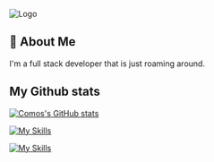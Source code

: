 
![Logo](https://media.discordapp.net/attachments/1009029334222245919/1025073000225194004/20220929_073855.png?width=772&height=434)


## 🚀 About Me
I'm a full stack developer that is just roaming around.


## My Github stats

[![Comos's GitHub stats](https://github-readme-stats.vercel.app/api?username=iscosmos&theme=github_dark )](https://github.com/iscosmos)

[![My Skills](https://skillicons.dev/icons?i=js,ts,nodejs,html,css)](https://skillicons.dev)

[![My Skills](https://skillicons.dev/icons?i=discord,bots,github,linux,heroku,express,electron,svelte)](https://skillicons.dev)
